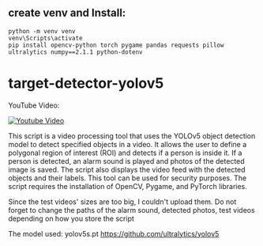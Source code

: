 
##  create venv and Install:

```
python -m venv venv
venv\Scripts\activate
pip install opencv-python torch pygame pandas requests pillow ultralytics numpy==2.1.1 python-dotenv

```


# target-detector-yolov5

YouTube Video:

[![Youtube Video](https://img.youtube.com/vi/AaqFqx3wzfE/0.jpg)](https://www.youtube.com/watch?v=AaqFqx3wzfE)


This script is a video processing tool that uses the YOLOv5 object detection model to detect specified objects in a video. It allows the user to define a polygonal region of interest (ROI) and detects if a person is inside it. If a person is detected, an alarm sound is played and photos of the detected image is saved. The script also displays the video feed with the detected objects and their labels. This tool can be used for security purposes. The script requires the installation of OpenCV, Pygame, and PyTorch libraries.

Since the test videos' sizes are too big, I couldn't upload them.
Do not forget to change the paths of the alarm sound, detected photos, test videos depending on how you store the script


The model used: yolov5s.pt
https://github.com/ultralytics/yolov5
